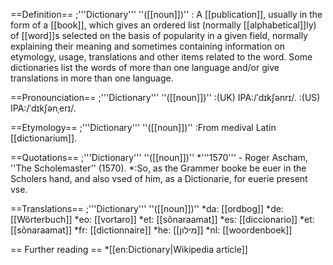==Definition==
;'''Dictionary''' ''([[noun]])''
: A [[publication]], usually in the form of a [[book]], which gives an ordered list (normally [[alphabetical]]ly) of [[word]]s selected on the basis of popularity in a given field, normally explaining their meaning and sometimes containing information on etymology, usage, translations and other items related to the word. Some dictionaries list the words of more than one language and/or give translations in more than one language.


==Pronounciation==
;'''Dictionary''' ''([[noun]])''
:(UK) IPA:/ˈdɪkʃənrɪ/. 
:(US) IPA:/ˈdɪkʃənˌerɪ/. 

==Etymology==
;'''Dictionary''' ''([[noun]])''
:From medival Latin [[dictionarium]].

==Quotations==
;'''Dictionary''' ''([[noun]])'' 
*'''1570''' - Roger Ascham, ''The Scholemaster'' (1570).
*:So, as the Grammer booke be euer in the Scholers hand, and also vsed of him, as a Dictionarie, for euerie present vse.



==Translations==
;'''Dictionary''' ''([[noun]])''
*da: [[ordbog]]
*de: [[Wörterbuch]]
*eo: [[vortaro]]
*et: [[sõnaraamat]]
*es: [[diccionario]]
*et: [[sõnaraamat]]
*fr: [[dictionnaire]]
*he: [[מילון]]
*nl: [[woordenboek]]

== Further reading ==
*[[en:Dictionary|Wikipedia article]]